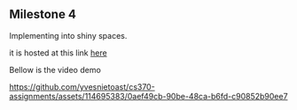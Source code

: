 ## Milestone 4

Implementing into shiny spaces.

it is hosted at this link [here](https://huggingface.co/spaces/yvesnieto/SAM_Sidewalk)

Bellow is the video demo

https://github.com/yvesnietoast/cs370-assignments/assets/114695383/0aef49cb-90be-48ca-b6fd-c90852b90ee7
